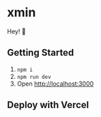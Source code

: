 # xmin
Hey! 👋 

## Getting Started
1. `npm i`
2. `npm run dev`
3. Open [http://localhost:3000](http://localhost:3000)

## Deploy with Vercel
